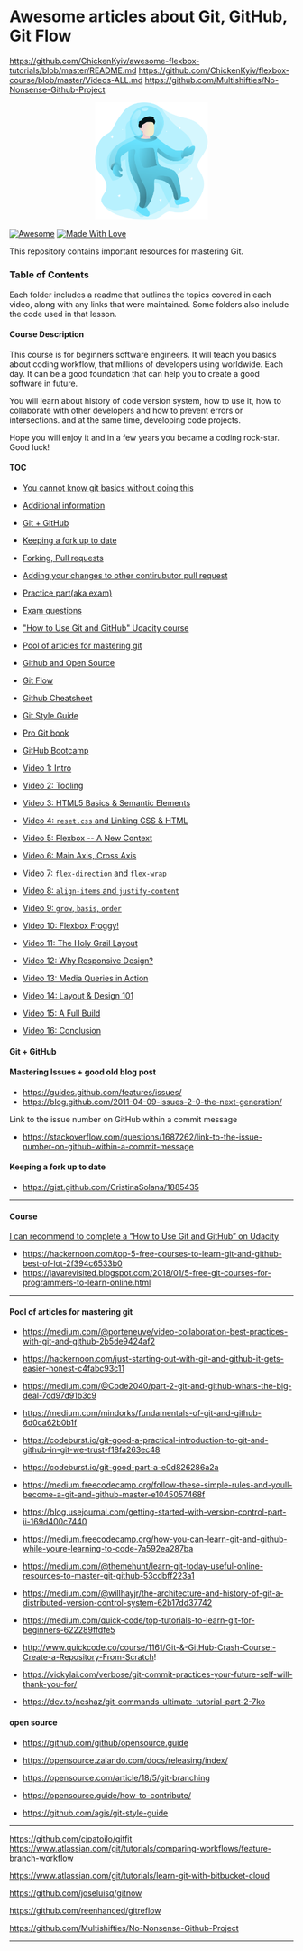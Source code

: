 # Awesome articles about Git, GitHub, Git Flow  


https://github.com/ChickenKyiv/awesome-flexbox-tutorials/blob/master/README.md
https://github.com/ChickenKyiv/flexbox-course/blob/master/Videos-ALL.md
https://github.com/Multishifties/No-Nonsense-Github-Project

<p align="center"><img src="https://raw.githubusercontent.com/GroceriStar/creative/master/website-illustrations/astronaut.svg?sanitize=true" alt="astronaut" width="200" /></p>



[![Awesome](https://cdn.rawgit.com/sindresorhus/awesome/d7305f38d29fed78fa85652e3a63e154dd8e8829/media/badge.svg)](https://github.com/ChickenKyiv/awesome-git-article) [![Made With Love](https://img.shields.io/badge/Made%20With-Love-orange.svg)](https://github.com/ChickenKyiv/awesome-git-article)



This repository contains important resources for mastering Git.


### Table of Contents

Each folder includes a readme that outlines the topics covered in each video, along with any links that were maintained. Some folders also include the code used in that lesson.




#### Course Description
This course is for beginners software engineers. It will teach you basics about coding workflow, that millions of developers using worldwide. Each day. It can be a good foundation that can help you to create a good software in future.

You will learn about history of code version system, how to use it, how to collaborate with other developers and how to prevent errors or intersections. and at the same time, developing code projects.


Hope you will enjoy it and in a few years you became a coding rock-star. Good luck!

#### TOC



- [You cannot know git basics without doing this](./video-01)
- [Additional information](./video-02)
- [Git + GitHub](./video-03)
- [Keeping a fork up to date](./video-04)


- [Forking, Pull requests](./video-07)
- [Adding your changes to other contirubutor pull request](./video-08)
- [Practice part(aka exam)](./video-09)
- [Exam questions](./video-10)
- ["How to Use Git and GitHub" Udacity course](./video-11)
- [Pool of articles for mastering git](./video-12)
- [Github and Open Source](./video-13)
- [Git Flow](./video-14)

- [Github Cheatsheet](./video-15)
- [Git Style Guide](https://github.com/agis/git-style-guide)
- [Pro Git book](https://git-scm.com/book/en/v2)
- [GitHub Bootcamp](https://help.github.com/categories/bootcamp/)



- [Video 1: Intro](./video-01)
- [Video 2: Tooling](./video-02)
- [Video 3: HTML5 Basics & Semantic Elements](./video-03)
- [Video 4: `reset.css` and Linking CSS & HTML](./video-04)
- [Video 5: Flexbox -- A New Context](./video-05)
- [Video 6: Main Axis, Cross Axis](./video-06)
- [Video 7: `flex-direction` and `flex-wrap`](./video-07)
- [Video 8: `align-items` and `justify-content`](./video-08)
- [Video 9: `grow`, `basis`, `order`](./video-09)
- [Video 10: Flexbox Froggy!](./video-10)
- [Video 11: The Holy Grail Layout](./video-11)
- [Video 12: Why Responsive Design?](./video-12)
- [Video 13: Media Queries in Action](./video-13)
- [Video 14: Layout & Design 101](./video-14)
- [Video 15: A Full Build](./video-15)
- [Video 16: Conclusion](./video-16)




#### Git + GitHub


#### Mastering Issues + good old blog post
- https://guides.github.com/features/issues/
- https://blog.github.com/2011-04-09-issues-2-0-the-next-generation/

Link to the issue number on GitHub within a commit message
- https://stackoverflow.com/questions/1687262/link-to-the-issue-number-on-github-within-a-commit-message




#### Keeping a fork up to date
- https://gist.github.com/CristinaSolana/1885435






---
#### Course

[I can recommend to complete a “How to Use Git and GitHub” on Udacity](https://www.udacity.com/course/how-to-use-git-and-github--ud775)
- https://hackernoon.com/top-5-free-courses-to-learn-git-and-github-best-of-lot-2f394c6533b0
- https://javarevisited.blogspot.com/2018/01/5-free-git-courses-for-programmers-to-learn-online.html
---

#### Pool of articles for mastering git

- https://medium.com/@porteneuve/video-collaboration-best-practices-with-git-and-github-2b5de9424af2

- https://hackernoon.com/just-starting-out-with-git-and-github-it-gets-easier-honest-c4fabc93c11


- https://medium.com/@Code2040/part-2-git-and-github-whats-the-big-deal-7cd97d91b3c9


- https://medium.com/mindorks/fundamentals-of-git-and-github-6d0ca62b0b1f



- https://codeburst.io/git-good-a-practical-introduction-to-git-and-github-in-git-we-trust-f18fa263ec48


- https://codeburst.io/git-good-part-a-e0d826286a2a


- https://medium.freecodecamp.org/follow-these-simple-rules-and-youll-become-a-git-and-github-master-e1045057468f


- https://blog.usejournal.com/getting-started-with-version-control-part-ii-169d400c7440


- https://medium.freecodecamp.org/how-you-can-learn-git-and-github-while-youre-learning-to-code-7a592ea287ba




- https://medium.com/@themehunt/learn-git-today-useful-online-resources-to-master-git-github-53cdbff223a1




- https://medium.com/@willhayjr/the-architecture-and-history-of-git-a-distributed-version-control-system-62b17dd37742






- https://medium.com/quick-code/top-tutorials-to-learn-git-for-beginners-622289ffdfe5



- http://www.quickcode.co/course/1161/Git-&-GitHub-Crash-Course:-Create-a-Repository-From-Scratch!




- https://vickylai.com/verbose/git-commit-practices-your-future-self-will-thank-you-for/



- https://dev.to/neshaz/git-commands-ultimate-tutorial-part-2-7ko



#### open source
- https://github.com/github/opensource.guide
- https://opensource.zalando.com/docs/releasing/index/
- https://opensource.com/article/18/5/git-branching
- https://opensource.guide/how-to-contribute/



- https://github.com/agis/git-style-guide


----

https://github.com/cjpatoilo/gitfit
https://www.atlassian.com/git/tutorials/comparing-workflows/feature-branch-workflow


https://www.atlassian.com/git/tutorials/learn-git-with-bitbucket-cloud

https://github.com/joseluisq/gitnow

https://github.com/reenhanced/gitreflow

https://github.com/Multishifties/No-Nonsense-Github-Project



-----
